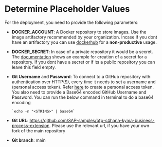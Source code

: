 # Determine Placeholder Values

For the deployment, you need to provide the following parameters:

- **DOCKER_ACCOUNT**: A Docker repository to store images.
  Use the image artifactory recommended by your organization. Incase if you dont have an artifactory you can use [dockerhub](https://docs.docker.com/docker-hub/quickstart/) for a **non-productive** usage.

- **DOCKER_SECRET**: In case of a private repository it would be a secret. The [documentation](https://kubernetes.io/docs/reference/kubectl/generated/kubectl_create/kubectl_create_secret_docker-registry/) shows an example for creation of a secret for a repository. If you dont have a secret or if its a public repository you can leave this field empty.

- **Git Username** and **Password**: To connect to a GitHub repository with authentication over HTTP(S), every time it needs to set a username and (personal access token). Refer [here](https://docs.github.com/en/authentication/keeping-your-account-and-data-secure/creating-a-personal-access-token) to create a personal access token.
You also need to provide a Base64 encoded GitHub Username and Password.
You can run the below command in terminal to do a base64 encoding

      `echo -n "<STRING>" | base64`

- **Git URL**: https://github.com/SAP-samples/btp-s4hana-kyma-business-process-extension. 
Please use the relevant url, if you have your own fork of the main repository

- **Git branch**: main

